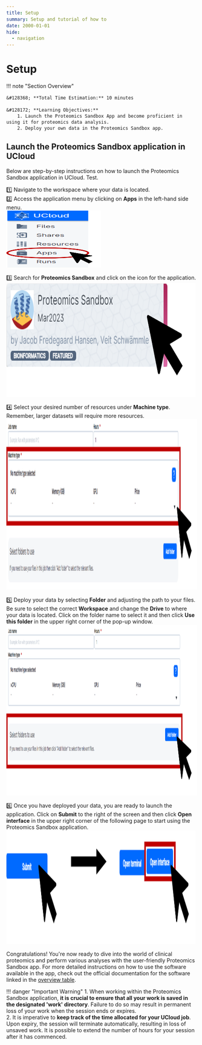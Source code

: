 ```yaml
---
title: Setup
summary: Setup and tutorial of how to 
date: 2000-01-01
hide:
  - navigation
---
```


<!--
# Put above to hide navigation (left), toc (right) or footer (bottom)

hide:
  - navigation 
  - toc
  - footer 

# You should hide the navigation if there are no subsections
# You should hide the Table of Contents if there are no important titles
-->

# Setup

!!! note "Section Overview"

    &#128368; **Total Time Estimation:** 10 minutes

    &#128172; **Learning Objectives:**    
        1. Launch the Proteomics Sandbox App and become proficient in using it for proteomics data analysis.  
        2. Deploy your own data in the Proteomics Sandbox app.   

## Launch the Proteomics Sandbox application in UCloud  

Below are step-by-step instructions on how to launch the Proteomics Sandbox application in UCloud. Test.  

:one: Navigate to the workspace where your data is located.  
:two: Access the application menu by clicking on **Apps** in the left-hand side menu.  
<img src="images/UCloud/UCloud_apps.png" alt="Alt Text" width="250" height="150">

:three: Search for **Proteomics Sandbox** and click on the icon for the application.  
<img src="images/UCloud/Proteomics_Sandbox_app.png" alt="Alt Text" width="500" height="300">

:four: Select your desired number of resources under **Machine type**. Remember, larger datasets will require more resources.  
<img src="images/UCloud/Machine_type.png" alt="Alt Text" width="750" height="450">

:five: Deploy your data by selecting **Folder** and adjusting the path to your files. Be sure to select the correct **Workspace** and change the **Drive** to where your data is located. Click on the folder name to select it and then click **Use this folder** in the upper right corner of the pop-up window.  
<img src="images/UCloud/Add_folder.png" alt="Alt Text" width="750" height="450">

:six: Once you have deployed your data, you are ready to launch the application. Click on **Submit** to the right of the screen and then click **Open interface** in the upper right corner of the following page to start using the Proteomics Sandbox application.  
<img src="images/UCloud/Submit_open_interface.png" alt="Alt Text" width="500" height="300">


Congratulations! You're now ready to dive into the world of clinical proteomics and perform various analyses with the user-friendly Proteomics Sandbox app. For more detailed instructions on how to use the software available in the app, check out the official documentation for the software linked in the [overview table](/proteomics-sandbox/gettingstarted.html#software). 


!!! danger "Important Warning"
    1. When working within the Proteomics Sandbox application, **it is crucial to ensure that all your work is saved in the designated 'work' directory**. Failure to do so may result in permanent loss of your work when the session ends or expires.  
    2. It is imperative to **keep track of the time allocated for your UCloud job**. Upon expiry, the session will terminate automatically, resulting in loss of unsaved work. It is possible to extend the number of hours for your session after it has commenced.
